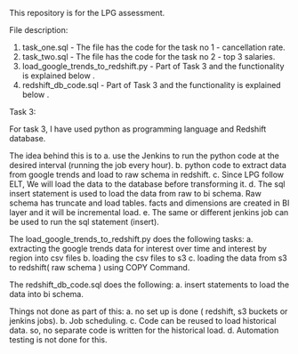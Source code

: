 This repository is for the LPG assessment.

File description:

1. task_one.sql - The file has the code for the task no 1 - cancellation rate.
2. task_two.sql - The file has the code for the task no 2 - top 3 salaries. 
3. load_google_trends_to_redshift.py - Part of Task 3 and the functionality is explained below .
4. redshift_db_code.sql - Part of Task 3 and the functionality is explained below .                            
                                          
Task 3:

For task 3, I have used python as programming language and  Redshift database. 

The idea behind this is to 
   a. use the Jenkins to run the python code at the desired interval (running the job every hour).
   b. python code to extract data from google trends and load to raw schema in redshift.
   c. Since LPG follow ELT, We will load the data to the database before transforming it. 
   d. The sql insert statement is used to load the data from raw to bi schema. Raw schema has truncate and load tables. facts and dimensions are created in BI layer and it will be incremental load.
   e. The same or different jenkins job can be used to run the sql statement (insert).

The load_google_trends_to_redshift.py does the following tasks:
  a. extracting the google trends data for interest over time and interest by region into csv files
  b. loading the csv files to s3
  c. loading the data from s3 to redshift( raw schema ) using COPY Command.
  
The redshift_db_code.sql does the following:
  a. insert statements to load the data into bi schema. 
  
Things not done as part of this:
  a. no set up is done ( redshift, s3 buckets or jenkins jobs).
  b. Job scheduling.
  c. Code can be reused to load historical data. so, no separate code is written for the historical load.
  d. Automation testing is not done for this. 
  
 
  



 
